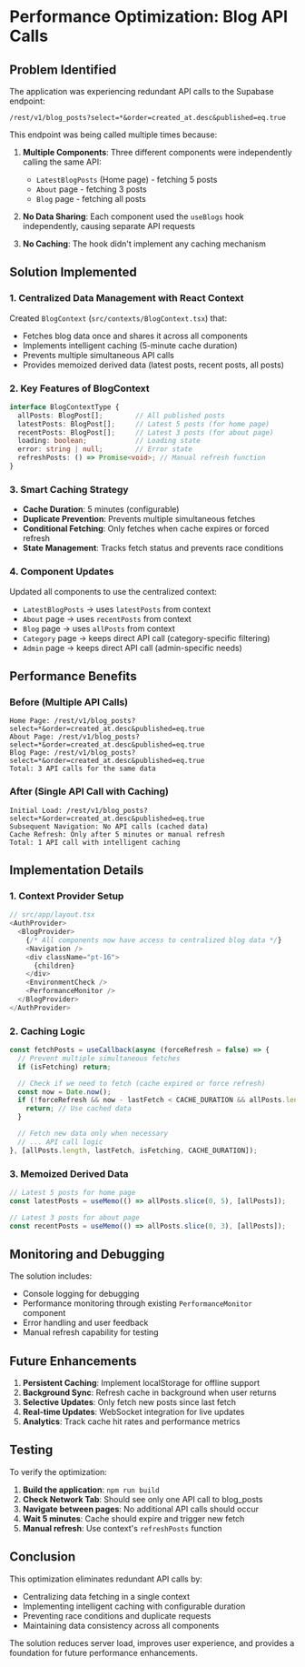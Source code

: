 # Performance Optimization: Blog API Calls

## Problem Identified

The application was experiencing redundant API calls to the Supabase endpoint:
```
/rest/v1/blog_posts?select=*&order=created_at.desc&published=eq.true
```

This endpoint was being called multiple times because:

1. **Multiple Components**: Three different components were independently calling the same API:
   - `LatestBlogPosts` (Home page) - fetching 5 posts
   - `About` page - fetching 3 posts  
   - `Blog` page - fetching all posts

2. **No Data Sharing**: Each component used the `useBlogs` hook independently, causing separate API requests

3. **No Caching**: The hook didn't implement any caching mechanism

## Solution Implemented

### 1. Centralized Data Management with React Context

Created `BlogContext` (`src/contexts/BlogContext.tsx`) that:
- Fetches blog data once and shares it across all components
- Implements intelligent caching (5-minute cache duration)
- Prevents multiple simultaneous API calls
- Provides memoized derived data (latest posts, recent posts, all posts)

### 2. Key Features of BlogContext

```typescript
interface BlogContextType {
  allPosts: BlogPost[];        // All published posts
  latestPosts: BlogPost[];     // Latest 5 posts (for home page)
  recentPosts: BlogPost[];     // Latest 3 posts (for about page)
  loading: boolean;            // Loading state
  error: string | null;        // Error state
  refreshPosts: () => Promise<void>; // Manual refresh function
}
```

### 3. Smart Caching Strategy

- **Cache Duration**: 5 minutes (configurable)
- **Duplicate Prevention**: Prevents multiple simultaneous fetches
- **Conditional Fetching**: Only fetches when cache expires or forced refresh
- **State Management**: Tracks fetch status and prevents race conditions

### 4. Component Updates

Updated all components to use the centralized context:

- `LatestBlogPosts` → uses `latestPosts` from context
- `About` page → uses `recentPosts` from context  
- `Blog` page → uses `allPosts` from context
- `Category` page → keeps direct API call (category-specific filtering)
- `Admin` page → keeps direct API call (admin-specific needs)

## Performance Benefits

### Before (Multiple API Calls)
```
Home Page: /rest/v1/blog_posts?select=*&order=created_at.desc&published=eq.true
About Page: /rest/v1/blog_posts?select=*&order=created_at.desc&published=eq.true  
Blog Page: /rest/v1/blog_posts?select=*&order=created_at.desc&published=eq.true
Total: 3 API calls for the same data
```

### After (Single API Call with Caching)
```
Initial Load: /rest/v1/blog_posts?select=*&order=created_at.desc&published=eq.true
Subsequent Navigation: No API calls (cached data)
Cache Refresh: Only after 5 minutes or manual refresh
Total: 1 API call with intelligent caching
```

## Implementation Details

### 1. Context Provider Setup

```typescript
// src/app/layout.tsx
<AuthProvider>
  <BlogProvider>
    {/* All components now have access to centralized blog data */}
    <Navigation />
    <div className="pt-16">
      {children}
    </div>
    <EnvironmentCheck />
    <PerformanceMonitor />
  </BlogProvider>
</AuthProvider>
```

### 2. Caching Logic

```typescript
const fetchPosts = useCallback(async (forceRefresh = false) => {
  // Prevent multiple simultaneous fetches
  if (isFetching) return;

  // Check if we need to fetch (cache expired or force refresh)
  const now = Date.now();
  if (!forceRefresh && now - lastFetch < CACHE_DURATION && allPosts.length > 0) {
    return; // Use cached data
  }

  // Fetch new data only when necessary
  // ... API call logic
}, [allPosts.length, lastFetch, isFetching, CACHE_DURATION]);
```

### 3. Memoized Derived Data

```typescript
// Latest 5 posts for home page
const latestPosts = useMemo(() => allPosts.slice(0, 5), [allPosts]);

// Latest 3 posts for about page  
const recentPosts = useMemo(() => allPosts.slice(0, 3), [allPosts]);
```

## Monitoring and Debugging

The solution includes:
- Console logging for debugging
- Performance monitoring through existing `PerformanceMonitor` component
- Error handling and user feedback
- Manual refresh capability for testing

## Future Enhancements

1. **Persistent Caching**: Implement localStorage for offline support
2. **Background Sync**: Refresh cache in background when user returns
3. **Selective Updates**: Only fetch new posts since last fetch
4. **Real-time Updates**: WebSocket integration for live updates
5. **Analytics**: Track cache hit rates and performance metrics

## Testing

To verify the optimization:

1. **Build the application**: `npm run build`
2. **Check Network Tab**: Should see only one API call to blog_posts
3. **Navigate between pages**: No additional API calls should occur
4. **Wait 5 minutes**: Cache should expire and trigger new fetch
5. **Manual refresh**: Use context's `refreshPosts` function

## Conclusion

This optimization eliminates redundant API calls by:
- Centralizing data fetching in a single context
- Implementing intelligent caching with configurable duration
- Preventing race conditions and duplicate requests
- Maintaining data consistency across all components

The solution reduces server load, improves user experience, and provides a foundation for future performance enhancements.
